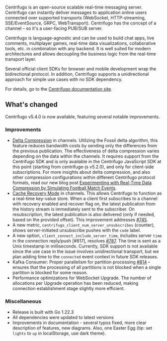 Centrifugo is an open-source scalable real-time messaging server. Centrifugo can instantly deliver messages to application online users connected over supported transports (WebSocket, HTTP-streaming, SSE/EventSource, GRPC, WebTransport). Centrifugo has the concept of a channel – so it's a user-facing PUB/SUB server.

Centrifugo is language-agnostic and can be used to build chat apps, live comments, multiplayer games, real-time data visualizations, collaborative tools, etc. in combination with any backend. It is well suited for modern architectures and allows decoupling the business logic from the real-time transport layer.

Several official client SDKs for browser and mobile development wrap the bidirectional protocol. In addition, Centrifugo supports a unidirectional approach for simple use cases with no SDK dependency.

For details, go to the [Centrifugo documentation site](https://centrifugal.dev).

## What's changed

Centrifugo v5.4.0 is now available, featuring several notable improvements.

### Improvements

* [Delta Compression](https://centrifugal.dev/docs/server/delta_compression) in channels. Utilizing the Fossil delta algorithm, this feature reduces bandwidth costs by sending only the differences from the previous publication. The effectiveness of delta compression varies depending on the data within the channels. It requires support from the Centrifugo SDK and is only available in the Centrifugo JavaScript SDK at this point (starting from centrifuge-js v5.2.0), and only for client-side subscriptions. For more insights about delta compression, and also other compression configurations within different Centrifugo protocol formats, read our new blog post [Experimenting with Real-Time Data Compression by Simulating Football Match Events](https://centrifugal.dev/blog/2024/05/27/real-time-data-compression-experiments).
* [Cache Recovery Mode](https://centrifugal.dev/docs/server/cache_recovery) in channels. This allows Centrifugo to function as a real-time key-value store. When a client first subscribes to a channel with recovery enabled and recover flag on, the latest publication from the history stream is immediately sent to the subscriber. On resubscription, the latest publication is also delivered (only if needed, based on the provided offset). This improvement addresses [#745](https://github.com/centrifugal/centrifugo/issues/745).
* A new metric, `centrifugo_client_num_server_unsubscribes` (counter), shows server-initiated unsubscribe pushes with the `code` label.
* A new option, `client_connect_include_server_time`, includes server `time` in the connection reply/push [#817], resolves [#787](https://github.com/centrifugal/centrifugo/issues/787). The time is sent as a Unix timestamp in milliseconds. Currently, SDK support is not available since the use case in the issue involves unidirectional transport, but we plan adding time to the `connected` event context in future SDK releases.
* Kafka Consumer: Proper parallelism for partition processing [#814](https://github.com/centrifugal/centrifugo/pull/814) – ensures that the processing of all partitions is not blocked when a single partition is blocked for some reason.
* Performance optimizations for WebSocket Upgrade. The number of allocations per Upgrade operation has been reduced, making connection establishment stage slightly more efficient.

### Miscellaneous

* Release is built with Go 1.22.3
* All dependencies were updated to latest versions
* Improvements in documentation - several typos fixed, more clear description of features, new diagrams. Also, one Easter Egg (tip: set `lights` to `up` in localStorage, use dark theme).
